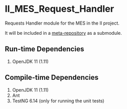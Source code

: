 # II_MES_Request_Handler
Requests Handler module for the MES in the II project. 

It will be included in a [meta-repository][1] as a submodule.

## Run-time Dependencies

1. OpenJDK 11 (1.11)

## Compile-time Dependencies

1. OpenJDK 11 (1.11)
1. Ant
1. TestNG 6.14 (only for running the unit tests)


[1]: https://github.com/up201605618/II_MES
